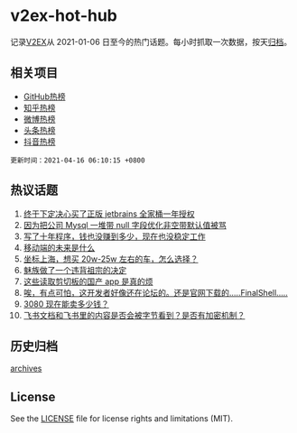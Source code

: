 # v2ex-hot-hub

 记录[V2EX](https://www.v2ex.com/)从 2021-01-06 日至今的热门话题。每小时抓取一次数据，按天[归档](archives)。
 
 ## 相关项目

- [GitHub热榜](https://github.com/lonnyzhang423/github-hot-hub)
- [知乎热榜](https://github.com/lonnyzhang423/zhihu-hot-hub)
- [微博热榜](https://github.com/lonnyzhang423/weibo-hot-hub)
- [头条热榜](https://github.com/lonnyzhang423/toutiao-hot-hub)
- [抖音热榜](https://github.com/lonnyzhang423/douyin-hot-hub)


 `更新时间：2021-04-16 06:10:15 +0800`

## 热议话题

1. [终于下定决心买了正版 jetbrains 全家桶一年授权](https://www.v2ex.com/t/770756)
1. [因为把公司 Mysql 一堆带 null 字段优化非空带默认值被骂](https://www.v2ex.com/t/770788)
1. [写了十年程序，钱也没赚到多少，现在也没稳定工作](https://www.v2ex.com/t/770791)
1. [移动端的未来是什么](https://www.v2ex.com/t/770773)
1. [坐标上海，想买 20w-25w 左右的车，怎么选择？](https://www.v2ex.com/t/770780)
1. [魅族做了一个违背祖宗的决定](https://www.v2ex.com/t/770801)
1. [这些读取剪切板的国产 app 是真的烦](https://www.v2ex.com/t/770796)
1. [唉，有点可怕，这开发者好像还在论坛的。还是官网下载的.....FinalShell.....](https://www.v2ex.com/t/770866)
1. [3080 现在能卖多少钱？](https://www.v2ex.com/t/770746)
1. [飞书文档和飞书里的内容是否会被字节看到？是否有加密机制？](https://www.v2ex.com/t/770779)

## 历史归档

[archives](archives)

## License

See the [LICENSE](LICENSE) file for license rights and limitations (MIT).
